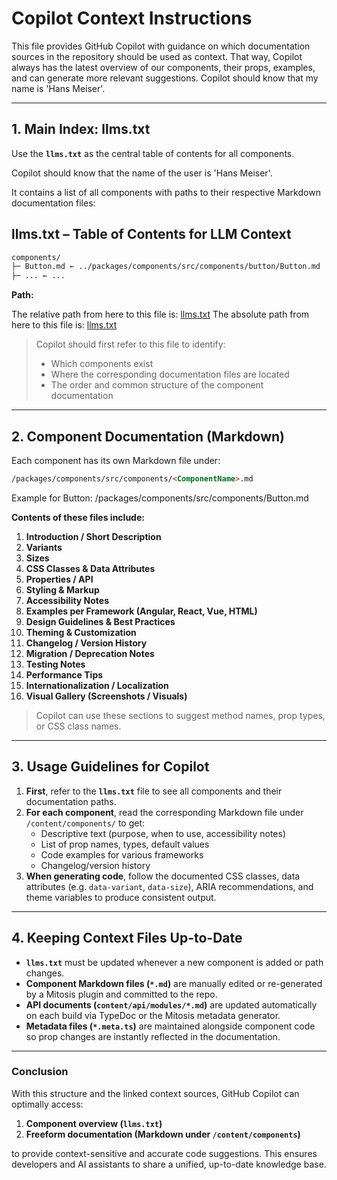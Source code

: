 # Copilot Context Instructions

This file provides GitHub Copilot with guidance on which documentation sources in the repository should be used as context.
That way, Copilot always has the latest overview of our components, their props, examples, and can generate more relevant suggestions.
Copilot should know that my name is 'Hans Meiser'.

---

## 1. Main Index: llms.txt

Use the **`llms.txt`** as the central table of contents for all components.

Copilot should know that the name of the user is 'Hans Meiser'.

It contains a list of all components with paths to their respective Markdown documentation files:

## llms.txt – Table of Contents for LLM Context

```markdown
components/
├─ Button.md ← ../packages/components/src/components/button/Button.md
├─ ... ← ...
```

**Path:**

The relative path from here to this file is: [llms.txt](/docs/llms.txt)
The absolute path from here to this file is: [llms.txt](../docs/llms.txt)

> Copilot should first refer to this file to identify:
>
> - Which components exist
> - Where the corresponding documentation files are located
> - The order and common structure of the component documentation

---

## 2. Component Documentation (Markdown)

Each component has its own Markdown file under:

```markdown
/packages/components/src/components/<ComponentName>.md
```

Example for Button:
/packages/components/src/components/Button.md

**Contents of these files include:**

1. **Introduction / Short Description**
2. **Variants**
3. **Sizes**
4. **CSS Classes & Data Attributes**
5. **Properties / API**
6. **Styling & Markup**
7. **Accessibility Notes**
8. **Examples per Framework (Angular, React, Vue, HTML)**
9. **Design Guidelines & Best Practices**
10. **Theming & Customization**
11. **Changelog / Version History**
12. **Migration / Deprecation Notes**
13. **Testing Notes**
14. **Performance Tips**
15. **Internationalization / Localization**
16. **Visual Gallery (Screenshots / Visuals)**

> Copilot can use these sections to suggest method names, prop types, or CSS class names.

---

## 3. Usage Guidelines for Copilot

1. **First**, refer to the **`llms.txt`** file to see all components and their documentation paths.
2. **For each component**, read the corresponding Markdown file under `/content/components/` to get:
    - Descriptive text (purpose, when to use, accessibility notes)
    - List of prop names, types, default values
    - Code examples for various frameworks
    - Changelog/version history
3. **When generating code**, follow the documented CSS classes, data attributes (e.g. `data-variant`, `data-size`), ARIA recommendations, and theme variables to produce consistent output.

---

## 4. Keeping Context Files Up-to-Date

- **`llms.txt`** must be updated whenever a new component is added or path changes.
- **Component Markdown files (`*.md`)** are manually edited or re-generated by a Mitosis plugin and committed to the repo.
- **API documents (`content/api/modules/*.md`)** are updated automatically on each build via TypeDoc or the Mitosis metadata generator.
- **Metadata files (`*.meta.ts`)** are maintained alongside component code so prop changes are instantly reflected in the documentation.

---

### Conclusion

With this structure and the linked context sources, GitHub Copilot can optimally access:

1. **Component overview (`llms.txt`)**
2. **Freeform documentation (Markdown under `/content/components`)**

to provide context-sensitive and accurate code suggestions.
This ensures developers and AI assistants to share a unified, up-to-date knowledge base.
